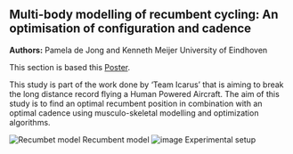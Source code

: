 ## Multi-body modelling of recumbent cycling: An optimisation of configuration and cadence

**Authors:** Pamela de Jong and Kenneth Meijer University of Eindhoven

This section is based this [Poster](http://wiki.anyscript.org/images/3/33/Dejong.pdf).

This study is part of the work done by ‘Team Icarus’ that is aiming to break the long distance record flying a Human Powered Aircraft. The aim of this study is to find an optimal recumbent position in combination with an optimal cadence using musculo-skeletal modelling and optimization algorithms.

![Recumbet model](https://cloud.githubusercontent.com/assets/22542671/20755334/dce461d4-b70e-11e6-9d39-1e93b9bb7d98.png)
Recumbent model
![image](https://cloud.githubusercontent.com/assets/22542671/20755393/1afda80e-b70f-11e6-87bd-6f784d50c258.png)
Experimental setup